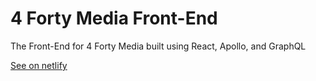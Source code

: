 # 4 Forty Media Front-End

The Front-End for 4 Forty Media built using React, Apollo, and GraphQL

[See on netlify](https://eager-colden-9dca02.netlify.app)


